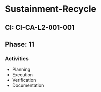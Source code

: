 # Sustainment-Recycle

## CI: CI-CA-L2-001-001
## Phase: 11

### Activities
- Planning
- Execution
- Verification
- Documentation

